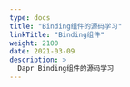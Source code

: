 ```yaml
---
type: docs
title: "Binding组件的源码学习"
linkTitle: "Binding组件"
weight: 2100
date: 2021-03-09
description: >
  Dapr Binding组件的源码学习
---
```




